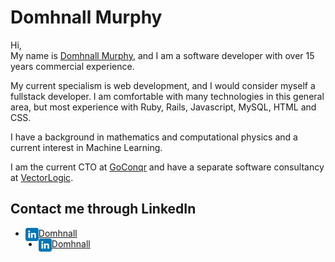# Domhnall Murphy

<p>
  Hi,</br>
  My name is <a href="https://domhnallmurphy.com">Domhnall Murphy</a>, and I am a software developer with over 15 years commercial experience.
</p>
<p>
  My current specialism is web development, and I would consider myself a fullstack developer.
  I am comfortable with many technologies in this general area, but most experience with Ruby, Rails, Javascript, MySQL, HTML and CSS.
</p>
<p>
  I have a background in mathematics and computational physics and a current interest in Machine Learning.
</p>
<p>
  I am the current CTO at <a href="https://www.goconqr.com">GoConqr</a> and have a separate software consultancy at
  <a href="https://www.vector-logic.com">VectorLogic</a>.
</p>

## Contact me through LinkedIn
<ul>
  <li>
    <a href="https://www.linkedin.com/in/domhnall-murphy-755331a/">
      Domhnall
      <img align="left" alt="Domhnall Murphy Linkdin" width="21px" src="https://raw.githubusercontent.com/edent/SuperTinyIcons/099dc12b59179d07d534069bc8551718f786d91a/images/svg/linkedin.svg" />
    </a>
  </li>
  <li>
    <a href="https://www.linkedin.com/company/vectorlogic/">
      Domhnall
      <img align="left" alt="VectorLogic Linkdin" width="21px" src="https://raw.githubusercontent.com/edent/SuperTinyIcons/099dc12b59179d07d534069bc8551718f786d91a/images/svg/linkedin.svg" />
    </a>
  </li>
</ul>



<!--  ![visitors](https://visitor-badge.glitch.me/badge?page_id=coderjojo/coderjojo) -->

<!-- ![ViewCount](https://views.whatilearened.today/views/github/coderjojo/views.svg) -->
